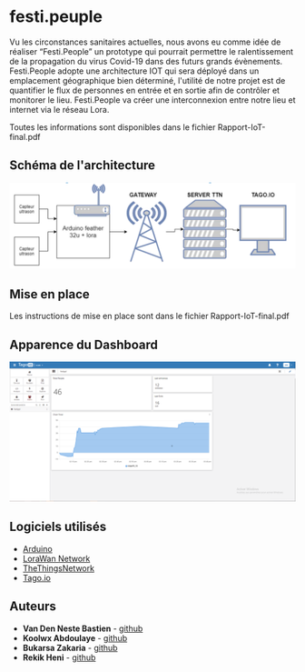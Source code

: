 # festi.peuple

Vu les circonstances sanitaires actuelles, nous avons eu comme idée de réaliser “Festi.People” un prototype qui pourrait permettre le ralentissement
de la propagation du virus Covid-19 dans des futurs grands évènements.
Festi.People adopte une architecture IOT qui sera déployé dans un emplacement
géographique bien déterminé, l'utilité de notre projet est de quantifier le flux de personnes
en entrée et en sortie afin de contrôler et monitorer le lieu.
Festi.People va créer une interconnexion entre notre lieu et internet via le réseau Lora.

Toutes les informations sont disponibles dans le fichier Rapport-IoT-final.pdf

## Schéma de l'architecture

![miss](https://github.com/bastvdn/festi.peuple/blob/master/img/Archi.PNG?raw=true)


## Mise en place

Les instructions de mise en place sont dans le fichier Rapport-IoT-final.pdf

## Apparence du Dashboard


![miss](https://github.com/bastvdn/festi.peuple/blob/master/img/Capture1.PNG?raw=true)

## Logiciels utilisés

* [Arduino](https://www.arduino.cc/)
* [LoraWan Network](https://lora-alliance.org/about-lorawan/)
* [TheThingsNetwork](https://www.thethingsnetwork.org/)
* [Tago.io](https://tago.io/)

## Auteurs

* **Van Den Neste Bastien** - [github](https://github.com/bastvdn)
* **Koolwx Abdoulaye** - [github](https://github.com/ablo340)
* **Bukarsa Zakaria** - [github](https://github.com/17338)
* **Rekik Heni** - [github](https://github.com/heni974782/)

